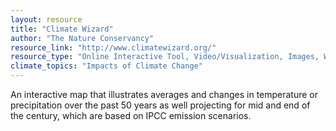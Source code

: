 ```yaml
---
layout: resource
title: "Climate Wizard"
author: "The Nature Conservancy"
resource_link: "http://www.climatewizard.org/"
resource_type: "Online Interactive Tool, Video/Visualization, Images, Website"
climate_topics: "Impacts of Climate Change"
---
```


An interactive map that illustrates averages and changes in temperature or precipitation over the past 50 years as well projecting for mid and end of the century, which are based on IPCC emission scenarios.